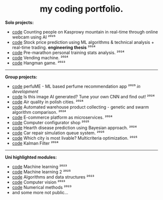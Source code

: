 
<h1 align="center"> my coding portfolio. </h1>

**Solo projects:**
- [code](https://github.com/wasikjakub/kasprowy_peak_traffic) Counting people on Kasprowy mountain in real-time through online webcam using AI ²⁰²⁵
- [code](https://github.com/wasikjakub/trading-bot-ml) Stock price prediction using ML algorithms & technical analysis + real-time trading. **engineering thesis** ²⁰²⁴
- [code](https://github.com/wasikjakub/Marathon-prep-playground) Pre-marathon personal training stats analysis. ²⁰²⁴
- [code](https://github.com/wasikjakub/vending-machine-arduino) Vending machine. ²⁰²⁴
- [code](https://github.com/wasikjakub/hangman) Hangman game. ²⁰²³

---

**Group projects:**
- [code](https://github.com/wasikjakub/perfume-sbert-app) perfuME - ML based perfume recommendation app ²⁰²⁵ *in development*
- [code](https://github.com/wasikjakub/AI-image-recognition-app) Is this image AI generated? Tune your own CNN and find out! ²⁰²⁴
- [code](https://github.com/wasikjakub/airly-API-database-visualizer) Air quality in polish cities. ²⁰²⁴
- [code](https://github.com/wasikjakub/genetic-and-swarm-algorithm-comparison) Automated warehouse product collecting - genetic and swarm algorithm comparison. ²⁰²⁴
- [code](https://github.com/wasikjakub/E-commerce-platform-distributed) E-commerce platform as microservices. ²⁰²⁴
- [code](https://github.com/wasikjakub/computer-shop) Computer configurator shop ²⁰²⁵
- [code](https://github.com/wasikjakub/bayesian-heart-disease-prediction) Hearth disease prediction using Bayesian approach. ²⁰²⁴
- [code](https://github.com/wasikjakub/car-repair-simulation) Car repair simulation queue system. ²⁰²⁵
- [code](https://github.com/wasikjakub/multicriteria-optimization) Which city is most livable? Multicriteria optimization. ²⁰²⁵
- [code](https://github.com/wasikjakub/kalman-filter) Kalman Filter ²⁰²⁴

---

**Uni highlighted modules:**
- [code](https://github.com/wasikjakub/machine-learning-classes) Machine learning ²⁰²³
- [code](https://github.com/wasikjakub/machine-learning-classes-2) Machine learning 2 ²⁰²⁵
- [code](https://github.com/wasikjakub/algorithms-and-data-structures) Algorithms and data structures ²⁰²³
- [code](https://github.com/wasikjakub/computer-vision-classes) Computer vision ²⁰²³
- [code](https://github.com/wasikjakub/numerical-methods-classes) Numerical methods ²⁰²³
- and some more not public...

